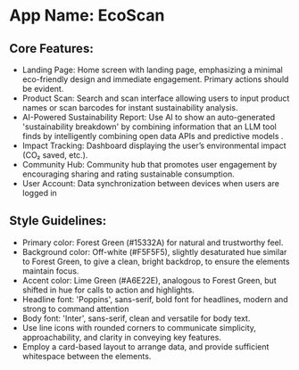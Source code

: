 # **App Name**: EcoScan

## Core Features:

- Landing Page: Home screen with landing page, emphasizing a minimal eco-friendly design and immediate engagement. Primary actions should be evident.
- Product Scan: Search and scan interface allowing users to input product names or scan barcodes for instant sustainability analysis.
- AI-Powered Sustainability Report: Use AI to show an auto-generated 'sustainability breakdown' by combining information that an LLM tool finds by intelligently combining open data APIs and predictive models .
- Impact Tracking: Dashboard displaying the user’s environmental impact (CO₂ saved, etc.).
- Community Hub: Community hub that promotes user engagement by encouraging sharing and rating sustainable consumption.
- User Account: Data synchronization between devices when users are logged in

## Style Guidelines:

- Primary color: Forest Green (#15332A) for natural and trustworthy feel.
- Background color: Off-white (#F5F5F5), slightly desaturated hue similar to Forest Green, to give a clean, bright backdrop, to ensure the elements maintain focus.
- Accent color: Lime Green (#A6E22E), analogous to Forest Green, but shifted in hue for calls to action and highlights.
- Headline font: 'Poppins', sans-serif, bold font for headlines, modern and strong to command attention
- Body font: 'Inter', sans-serif, clean and versatile for body text.
- Use line icons with rounded corners to communicate simplicity, approachability, and clarity in conveying key features.
- Employ a card-based layout to arrange data, and provide sufficient whitespace between the elements.